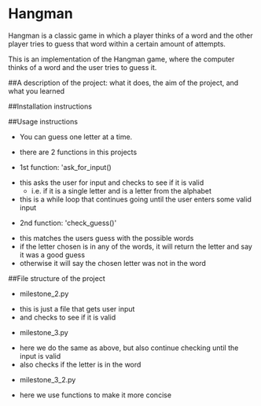 # Hangman
Hangman is a classic game in which a player thinks of a word and the other player tries to guess that word within a certain amount of attempts.

This is an implementation of the Hangman game, where the computer thinks of a word and the user tries to guess it. 


##A description of the project: what it does, the aim of the project, and what you learned


##Installation instructions


##Usage instructions
- You can guess one letter at a time.

- there are 2 functions in this projects
+ 1st function: 'ask_for_input()
- this asks the user for input and checks to see if it is valid
    - i.e. if it is a single letter and is a letter from the alphabet
- this is a while loop that continues going until the user enters some valid input 

+ 2nd function: 'check_guess()'
- this matches the users guess with the possible words
- if the letter chosen is in any of the words, it will return the letter and say it was a good guess
- otherwise it will say the chosen letter was not in the word


##File structure of the project
+ milestone_2.py
- this is just a file that gets user input
- and checks to see if it is valid

+ milestone_3.py
- here we do the same as above, but also continue checking until the input is valid
- also checks if the letter is in the word 

+ milestone_3_2.py
- here we use functions to make it more concise